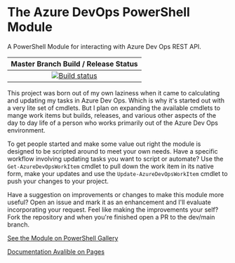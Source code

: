 # The Azure DevOps PowerShell Module
A PowerShell Module for interacting with Azure Dev Ops REST API.

| Master Branch Build / Release Status |
| :--: |
| [![Build status](https://dev.azure.com/utmo-public/PowerShellModules/_apis/build/status/AzureDevOps%20PS%20Module%20Build%20%26%20Publish-import)](https://dev.azure.com/utmo-public/PowerShellModules/_build/latest?definitionId=2) |

This project was born out of my own laziness when it came to calculating and updating my tasks in Azure Dev Ops.  Which is why it's started out with a very lite set of cmdlets.  But I plan on expanding the available cmdlets to mange work items but builds, releases, and various other aspects of the day to day life of a person who works primarily out of the Azure Dev Ops environment.

To get people started and make some value out right the module is designed to be scripted around to meet your own needs.  Have a specific workflow involving updating tasks you want to script or automate? Use the `Get-AzureDevOpsWorkItem` cmdlet to pull down the work item in its native form, make your updates and use the `Update-AzureDevOpsWorkItem` cmdlet to push your changes to your project.

Have a suggestion on improvements or changes to make this module more useful? Open an issue and mark it as an enhancement and I'll evaluate incorporating your request.  Feel like making the improvements your self?  Fork the repository and when you're finished open a PR to the dev/main branch.

[See the Module on PowerShell Gallery](https://www.powershellgallery.com/packages/AzureDevOpsMgmt)

[Documentation Avalible on Pages](http://devopsmodule.utmonline.net)
